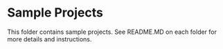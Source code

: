 # Sample Projects

This folder contains sample projects.
See README.MD on each folder for more details and instructions.
